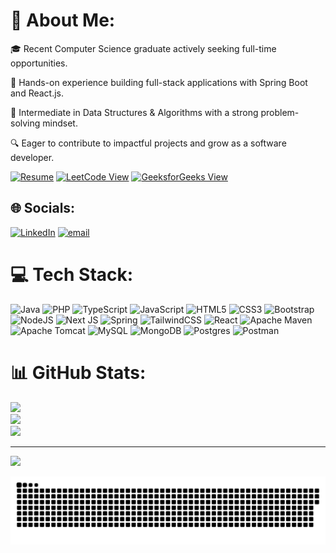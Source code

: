 # 💫 About Me:

🎓 Recent Computer Science graduate actively seeking full-time opportunities.

🚀 Hands-on experience building full-stack applications with Spring Boot and React.js.

🧠 Intermediate in Data Structures & Algorithms with a strong problem-solving mindset.

🔍 Eager to contribute to impactful projects and grow as a software developer.



[![Resume](https://img.shields.io/badge/Resume-View-blue?style=for-the-badge&logo=readthedocs&logoColor=white)](https://drive.google.com/file/d/1201yPcDXrNufOz-ujjTono5PJD9CRyjN/view?usp=sharing)  [![LeetCode View](https://img.shields.io/badge/LeetCode-View-FFA116?style=for-the-badge&logo=leetcode&logoColor=white)](https://leetcode.com/u/Syed_Anwar_leetcode/) 
[![GeeksforGeeks View](https://img.shields.io/badge/GeeksforGeeks-View-0F9D58?style=for-the-badge&logo=geeksforgeeks&logoColor=white)](https://www.geeksforgeeks.org/user/001syed69hk/)





## 🌐 Socials:
[![LinkedIn](https://img.shields.io/badge/LinkedIn-%230077B5.svg?logo=linkedin&logoColor=white)](https://linkedin.com/in/syed-anwar-161b04273) [![email](https://img.shields.io/badge/Email-D14836?logo=gmail&logoColor=white)](mailto:001syedanwar@gmail.com) 

# 💻 Tech Stack:
![Java](https://img.shields.io/badge/java-%23ED8B00.svg?style=for-the-badge&logo=openjdk&logoColor=white) ![PHP](https://img.shields.io/badge/php-%23777BB4.svg?style=for-the-badge&logo=php&logoColor=white) ![TypeScript](https://img.shields.io/badge/typescript-%23007ACC.svg?style=for-the-badge&logo=typescript&logoColor=white) ![JavaScript](https://img.shields.io/badge/javascript-%23323330.svg?style=for-the-badge&logo=javascript&logoColor=%23F7DF1E) ![HTML5](https://img.shields.io/badge/html5-%23E34F26.svg?style=for-the-badge&logo=html5&logoColor=white) ![CSS3](https://img.shields.io/badge/css3-%231572B6.svg?style=for-the-badge&logo=css3&logoColor=white) ![Bootstrap](https://img.shields.io/badge/bootstrap-%238511FA.svg?style=for-the-badge&logo=bootstrap&logoColor=white) ![NodeJS](https://img.shields.io/badge/node.js-6DA55F?style=for-the-badge&logo=node.js&logoColor=white) ![Next JS](https://img.shields.io/badge/Next-black?style=for-the-badge&logo=next.js&logoColor=white) ![Spring](https://img.shields.io/badge/spring-%236DB33F.svg?style=for-the-badge&logo=spring&logoColor=white) ![TailwindCSS](https://img.shields.io/badge/tailwindcss-%2338B2AC.svg?style=for-the-badge&logo=tailwind-css&logoColor=white) ![React](https://img.shields.io/badge/react-%2320232a.svg?style=for-the-badge&logo=react&logoColor=%2361DAFB) ![Apache Maven](https://img.shields.io/badge/Apache%20Maven-C71A36?style=for-the-badge&logo=Apache%20Maven&logoColor=white) ![Apache Tomcat](https://img.shields.io/badge/apache%20tomcat-%23F8DC75.svg?style=for-the-badge&logo=apache-tomcat&logoColor=black) ![MySQL](https://img.shields.io/badge/mysql-4479A1.svg?style=for-the-badge&logo=mysql&logoColor=white) ![MongoDB](https://img.shields.io/badge/MongoDB-%234ea94b.svg?style=for-the-badge&logo=mongodb&logoColor=white) ![Postgres](https://img.shields.io/badge/postgres-%23316192.svg?style=for-the-badge&logo=postgresql&logoColor=white) ![Postman](https://img.shields.io/badge/Postman-FF6C37?style=for-the-badge&logo=postman&logoColor=white)
# 📊 GitHub Stats:

<!-- GitHub Streak Stats -->
![](https://github-readme-stats.vercel.app/api?username=001-syed-anwar&theme=dark&hide_border=false&include_all_commits=false&count_private=false)<br/>
![](https://nirzak-streak-stats.vercel.app/?user=001-syed-anwar&theme=dark&hide_border=false)<br/>
![](https://github-readme-stats.vercel.app/api/top-langs/?username=001-syed-anwar&theme=dark&hide_border=false&include_all_commits=false&count_private=false&layout=compact)

---
[![](https://visitcount.itsvg.in/api?id=001-syed-anwar&icon=0&color=0)](https://visitcount.itsvg.in)

<picture>
  <source media="(prefers-color-scheme: dark)" srcset="https://raw.githubusercontent.com/001-syed-anwar/001-syed-anwar/output/github-snake-dark.svg" />
  <source media="(prefers-color-scheme: light)" srcset="https://raw.githubusercontent.com/001-syed-anwar/001-syed-anwar/output/github-snake.svg" />
  <img alt="github-snake" src="https://raw.githubusercontent.com/001-syed-anwar/001-syed-anwar/output/github-snake.svg" />
</picture>
